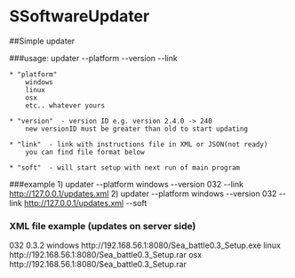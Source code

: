 SSoftwareUpdater
================

##Simple updater

###usage:
updater --platform <platform-name> --version <version-ID> --link <link-to-file>

	* "platform"
		windows
		linux
		osx
		etc.. whatever yours
	
	* "version"  - version ID e.g. version 2.4.0 -> 240 
		new versionID must be greater than old to start updating
	
	* "link"  - link with instructions file in XML or JSON(not ready)
		you can find file format below
	
	* "soft"  - will start setup with next run of main program

###example
1)
updater --platform windows --version 032 --link http://127.0.0.1/updates.xml
2) 
updater --platform windows --version 032 --link http://127.0.0.1/updates.xml --soft

### XML file example (updates on server side)

<updaterInformation>
    <versionId>032</versionId>
    <version>0.3.2</version>
    <platformFileList>
        <platformFile>
            <platform>windows</platform>
            <url>http://192.168.56.1:8080/Sea_battle0.3_Setup.exe</url>            
        </platformFile>
        <platformFile>
            <platform>linux</platform>
            <url>http://192.168.56.1:8080/Sea_battle0.3_Setup.rar</url>
        </platformFile>
        <platformFile>
            <platform>osx</platform>
            <url>http://192.168.56.1:8080/Sea_battle0.3_Setup.rar</url>
        </platformFile>
    </platformFileList>
</updaterInformation>

